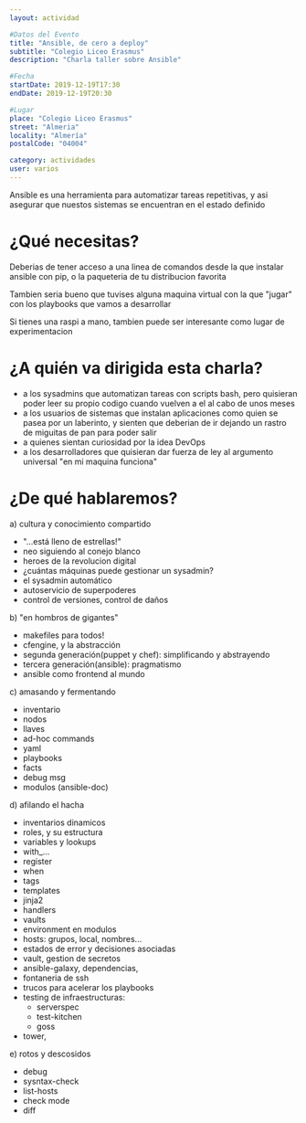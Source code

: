 ```yaml
---
layout: actividad

#Datos del Evento
title: "Ansible, de cero a deploy"
subtitle: "Colegio Liceo Erasmus"
description: "Charla taller sobre Ansible"

#Fecha
startDate: 2019-12-19T17:30
endDate: 2019-12-19T20:30

#Lugar
place: "Colegio Liceo Erasmus"
street: "Almeria"
locality: "Almería"
postalCode: "04004"

category: actividades
user: varios
---
```

Ansible es una herramienta para automatizar tareas repetitivas, y asi asegurar que nuestos sistemas se encuentran en el estado definido
# ¿Qué necesitas?

Deberias de tener acceso a una linea de comandos desde la que instalar ansible con pip, o la paqueteria de tu distribucion favorita

Tambien seria bueno que tuvises alguna maquina virtual con la que "jugar" con los playbooks que vamos a desarrollar

Si tienes una raspi a mano, tambien puede ser interesante como lugar de experimentacion


# ¿A quién va dirigida esta charla?

- a los sysadmins que automatizan tareas con scripts bash, pero quisieran poder leer su propio codigo cuando vuelven a el al cabo de unos meses
- a los usuarios de sistemas que instalan aplicaciones como quien se pasea por un laberinto, y sienten que deberian de ir dejando un rastro de miguitas de pan para poder salir
- a quienes sientan curiosidad por la idea DevOps
- a los desarrolladores que quisieran dar fuerza de ley al argumento universal "en mi maquina funciona"

# ¿De qué hablaremos?
a) cultura y conocimiento compartido
- "...está lleno de estrellas!"
- neo siguiendo al conejo blanco
- heroes de la revolucion digital
- ¿cuántas máquinas puede gestionar un sysadmin?
- el sysadmin automático
- autoservicio de superpoderes
- control de versiones, control de daños

b) "en hombros de gigantes"
- makefiles para todos!
- cfengine, y la abstracción
- segunda generación(puppet y chef): simplificando y abstrayendo
- tercera generación(ansible): pragmatismo 
- ansible como frontend al mundo

c) amasando y fermentando
- inventario
- nodos
- llaves
- ad-hoc commands
- yaml
- playbooks
- facts
- debug msg
- modulos (ansible-doc)

d) afilando el hacha
- inventarios dinamicos
- roles, y su estructura
- variables y lookups
- with_...
- register
- when
- tags
- templates
- jinja2
- handlers
- vaults
- environment en modulos
- hosts: grupos, local, nombres...
- estados de error y decisiones asociadas
- vault, gestion de secretos
- ansible-galaxy, dependencias, 
- fontaneria de ssh 
- trucos para acelerar los playbooks
- testing de infraestructuras: 
  - serverspec
  - test-kitchen
  - goss
- tower, 

e) rotos y descosidos
- debug 
- sysntax-check
- list-hosts
- check mode
- diff
